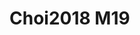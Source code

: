 <a name="material" />

# Choi2018 M19
<script type="application/ld+json">
  {
    "@context": "https://schema.org/",
    "@type": "ChemicalSubstance",
    "http://purl.org/dc/terms/conformsTo":
      {
        "@type": "CreativeWork",
        "@id": "https://bioschemas.org/profiles/ChemicalSubstance/0.4-RELEASE/"
      },
    "@id": "https://egonw.github.io/nanowiki/nanowiki530.html#material",
    "name": "Choi2018 M19",
    "sameAs": "http://127.0.0.1/mediawiki/index.php/Special:URIResolver/Choi2018_M19"
  }
</script>

